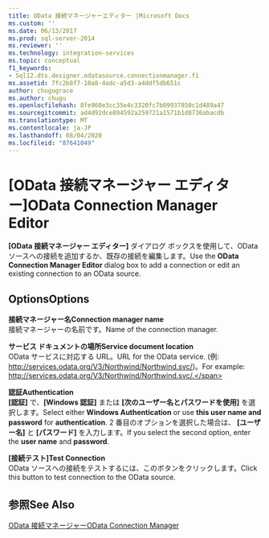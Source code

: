 ```yaml
---
title: OData 接続マネージャーエディター |Microsoft Docs
ms.custom: ''
ms.date: 06/13/2017
ms.prod: sql-server-2014
ms.reviewer: ''
ms.technology: integration-services
ms.topic: conceptual
f1_keywords:
- Sql12.dts.designer.odatasource.connectionmanager.f1
ms.assetid: 7fc2b8f7-10a8-4adc-a5d3-a4ddf5db651c
author: chugugrace
ms.author: chugu
ms.openlocfilehash: 8fe960e3cc35e4c3320fc7b09937850c1d489a47
ms.sourcegitcommit: ad4d92dce894592a259721a1571b1d8736abacdb
ms.translationtype: MT
ms.contentlocale: ja-JP
ms.lasthandoff: 08/04/2020
ms.locfileid: "87641049"
---
```

# <a name="odata-connection-manager-editor"></a><span data-ttu-id="07a01-102">[OData 接続マネージャー エディター]</span><span class="sxs-lookup"><span data-stu-id="07a01-102">OData Connection Manager Editor</span></span>
  <span data-ttu-id="07a01-103">**[OData 接続マネージャー エディター]** ダイアログ ボックスを使用して、OData ソースへの接続を追加するか、既存の接続を編集します。</span><span class="sxs-lookup"><span data-stu-id="07a01-103">Use the **OData Connection Manager Editor** dialog box to add a connection or edit an existing connection to an OData source.</span></span>  
  
## <a name="options"></a><span data-ttu-id="07a01-104">Options</span><span class="sxs-lookup"><span data-stu-id="07a01-104">Options</span></span>  
 <span data-ttu-id="07a01-105">**接続マネージャー名**</span><span class="sxs-lookup"><span data-stu-id="07a01-105">**Connection manager name**</span></span>  
 <span data-ttu-id="07a01-106">接続マネージャーの名前です。</span><span class="sxs-lookup"><span data-stu-id="07a01-106">Name of the connection manager.</span></span>  
  
 <span data-ttu-id="07a01-107">**サービス ドキュメントの場所**</span><span class="sxs-lookup"><span data-stu-id="07a01-107">**Service document location**</span></span>  
 <span data-ttu-id="07a01-108">OData サービスに対応する URL。</span><span class="sxs-lookup"><span data-stu-id="07a01-108">URL for the OData service.</span></span> <span data-ttu-id="07a01-109">(例: http://services.odata.org/V3/Northwind/Northwind.svc/)。</span><span class="sxs-lookup"><span data-stu-id="07a01-109">For example: http://services.odata.org/V3/Northwind/Northwind.svc/.</span></span>  
  
 <span data-ttu-id="07a01-110">**認証**</span><span class="sxs-lookup"><span data-stu-id="07a01-110">**Authentication**</span></span>  
 <span data-ttu-id="07a01-111">**[認証]** で、**[Windows 認証]** または **[次のユーザー名とパスワードを使用]** を選択します。</span><span class="sxs-lookup"><span data-stu-id="07a01-111">Select either **Windows Authentication** or use **this user name and password** for **authentication**.</span></span> <span data-ttu-id="07a01-112">2 番目のオプションを選択した場合は、 **[ユーザー名]** と **[パスワード]** を入力します。</span><span class="sxs-lookup"><span data-stu-id="07a01-112">If you select the second option, enter the **user name** and **password**.</span></span>  
  
 <span data-ttu-id="07a01-113">**[接続テスト]**</span><span class="sxs-lookup"><span data-stu-id="07a01-113">**Test Connection**</span></span>  
 <span data-ttu-id="07a01-114">OData ソースへの接続をテストするには、このボタンをクリックします。</span><span class="sxs-lookup"><span data-stu-id="07a01-114">Click this button to test connection to the OData source.</span></span>  
  
## <a name="see-also"></a><span data-ttu-id="07a01-115">参照</span><span class="sxs-lookup"><span data-stu-id="07a01-115">See Also</span></span>  
 [<span data-ttu-id="07a01-116">OData 接続マネージャー</span><span class="sxs-lookup"><span data-stu-id="07a01-116">OData Connection Manager</span></span>](connection-manager/odata-connection-manager.md)  
  
  
